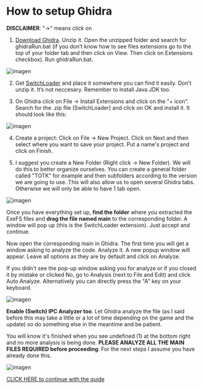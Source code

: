 # How to setup Ghidra

**DISCLAIMER**: "->" means click on

1.	[Download Ghidra](https://github.com/NationalSecurityAgency/ghidra/releases). Unzip it. Open the unzipped folder and search for ghidraRun.bat (if you don’t know how to see files extensions go to the top of your folder tab and then click on View. Then click on Extensions checkbox). Run ghidraRun.bat.

![imagen](https://i.gyazo.com/204fc945610c663fedfc4c3d0741bc7c.png)

2.	Get [SwitchLoader](https://github.com/StevensND/Ghidra-Switch-Loader/releases) and place it somewhere you can find it easily. Don’t unzip it. It’s not neccesary. Remember to install Java JDK too.
   
3.	On Ghidra click on File -> Install Extensions and click on the "+ icon". Search for the .zip file (SwitchLoader) and click on OK and install it. It should look like this:

![imagen](https://i.imgur.com/yP6sQ04.png)

4.	Create a project: Click on File -> New Project. Click on Next and then select where you want to save your project. Put a name's project and click on Finish.
   
5.	I suggest you create a New Folder (Right click -> New Folder). We will do this to better organize ourselves. You can create a general folder called "TOTK" for example and then subfolders according to the version we are going to use. This will also allow us to open several Ghidra tabs. Otherwise we will only be able to have 1 tab open.

![imagen](https://i.imgur.com/B0Wx1U4.png)

Once you have everything set up, **find the folder** where you extracted the ExeFS files and **drag the file named main** to the corresponding folder. A window will pop up (this is the SwitchLoader extension). Just accept and continue.

Now open the corresponding main in Ghidra. The first time you will get a window asking to analyze the code. Analyze it. A new popup window will appear. Leave all options as they are by default and click on Analyze.

If you didn't see the pop-up window asking you for analyze or if you closed it by mistake or clicked No, go to Analysis (next to File and Edit) and click Auto Analyze. Alternatively you can directly press the "A" key on your keyboard.

![imagen](https://i.gyazo.com/569331826e9dd197b7b7dd78234a2f7d.png)

**Enable (Switch) IPC Analyzer too**. Let Ghidra analyze the file (as I said before this may take a little or a lot of time depending on the game and the update) so do something else in the meantime and be patient. 

You will know it's finished when you see undefined (1) at the bottom right and no more analysis is being done. **PLEASE ANALYZE ALL THE MAIN FILES REQUIRED before proceeding**. For the next steps I assume you have already done this.

![imagen](https://i.imgur.com/WtpFX1M.png)

[CLICK HERE to continue with the guide](https://github.com/StevensND/ghidra-port-mods-guide/blob/main/GhidraSteps.md)
